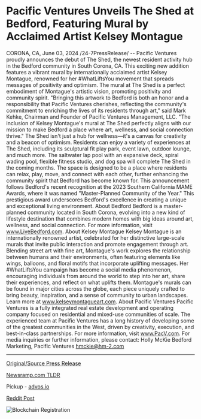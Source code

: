 # Pacific Ventures Unveils The Shed at Bedford, Featuring Mural by Acclaimed Artist Kelsey Montague

CORONA, CA, June 03, 2024 /24-7PressRelease/ -- Pacific Ventures proudly announces the debut of The Shed, the newest resident activity hub in the Bedford community in South Corona, CA. This exciting new addition features a vibrant mural by internationally acclaimed artist Kelsey Montague, renowned for her #WhatLiftsYou movement that spreads messages of positivity and optimism.  The mural at The Shed is a perfect embodiment of Montague's artistic vision, promoting positivity and community spirit. "Bringing this artwork to Bedford is both an honor and a responsibility that Pacific Ventures cherishes, reflecting the community's commitment to enriching the lives of its residents through art," said Mark Kehke, Chairman and Founder of Pacific Ventures Management, LLC. "The inclusion of Kelsey Montague's mural at The Shed perfectly aligns with our mission to make Bedford a place where art, wellness, and social connection thrive."  The Shed isn't just a hub for wellness—it's a canvas for creativity and a beacon of optimism. Residents can enjoy a variety of experiences at The Shed, including its sculptural fit play park, event lawn, outdoor lounge, and much more. The saltwater lap pool with an expansive deck, spiral wading pool, flexible fitness studio, and dog spa will complete The Shed in the coming months. The space is designed to be a place where residents can relax, play, move, and connect with each other, further enhancing the community spirit that Bedford has become known for.  This announcement follows Bedford's recent recognition at the 2023 Southern California MAME Awards, where it was named "Master-Planned Community of the Year." This prestigious award underscores Bedford's excellence in creating a unique and exceptional living environment.  About Bedford Bedford is a master-planned community located in South Corona, evolving into a new kind of lifestyle destination that combines modern homes with big ideas around art, wellness, and social connection. For more information, visit www.LiveBedford.com.  About Kelsey Montague Kelsey Montague is an internationally renowned artist, celebrated for her distinctive large-scale murals that invite public interaction and promote engagement through art. Blending street art with fine art, Montague's work explores the relationship between humans and their environments, often featuring elements like wings, balloons, and floral motifs that incorporate uplifting messages. Her #WhatLiftsYou campaign has become a social media phenomenon, encouraging individuals from around the world to step into her art, share their experiences, and reflect on what uplifts them. Montague's murals can be found in major cities across the globe, each piece uniquely crafted to bring beauty, inspiration, and a sense of community to urban landscapes. Learn more at www.kelseymontagueart.com.  About Pacific Ventures Pacific Ventures is a fully integrated real estate development and operating company focused on residential and mixed-use communities of scale. The experienced team at Pacific Ventures has a long history of developing some of the greatest communities in the West, driven by creativity, execution, and best-in-class partnerships. For more information, visit www.PacV.com.  For media inquiries or further information, please contact: Holly McKie Bedford Marketing, Pacific Ventures hmckie@hm-2.com 

---

[Original/Source Press Release](https://www.24-7pressrelease.com/press-release/511351/pacific-ventures-unveils-the-shed-at-bedford-featuring-mural-by-acclaimed-artist-kelsey-montague)
                    

[Newsramp.com TLDR](https://newsramp.com/curated-news/pacific-ventures-unveils-the-shed-new-resident-activity-hub-in-south-corona-ca/15cad1ccce26924f6f3d1ee62ed388dc) 


Pickup - [advos.io](https://advos.io/en/pacific-ventures-unveils-the-shed-at-bedford-with-mural-by-artist-kelsey-montague/20243612)
 



[Reddit Post](https://www.reddit.com/r/Lifestyle_Culture/comments/1d70n55/pacific_ventures_unveils_the_shed_new_resident/) 



![Blockchain Registration](https://cdn.newsramp.app/24-7PressRelease/qrcode/246/3/quipFxEo.webp)